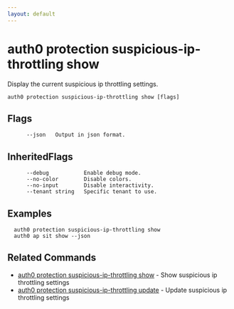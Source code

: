 ```yaml
---
layout: default
---
```

# auth0 protection suspicious-ip-throttling show

Display the current suspicious ip throttling settings.

```
auth0 protection suspicious-ip-throttling show [flags]
```


## Flags

```
      --json   Output in json format.
```


## InheritedFlags

```
      --debug           Enable debug mode.
      --no-color        Disable colors.
      --no-input        Disable interactivity.
      --tenant string   Specific tenant to use.
```

## Examples

```
  auth0 protection suspicious-ip-throttling show
  auth0 ap sit show --json
```


## Related Commands

- [auth0 protection suspicious-ip-throttling show](auth0_protection_suspicious-ip-throttling_show.md) - Show suspicious ip throttling settings
- [auth0 protection suspicious-ip-throttling update](auth0_protection_suspicious-ip-throttling_update.md) - Update suspicious ip throttling settings


